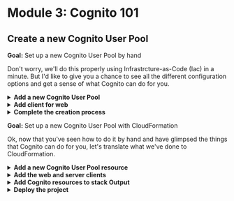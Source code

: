 # Module 3: Cognito 101

## Create a new Cognito User Pool

**Goal:** Set up a new Cognito User Pool by hand

Don't worry, we'll do this properly using Infrastrcture-as-Code (Iac) in a minute. But I'd like to give you a chance to see all the different configuration options and get a sense of what Cognito can do for you.

<details>
<summary><b>Add a new Cognito User Pool</b></summary><p>

1. Go to the Cognito console

2. Click `Create user pool`

3. Under the question `Cognito user pool sign-in options`, tick `Email`

![](/images/mod05-001.png)

4. Click `Next`

5. Leave `Password policy mode` on the default `Cognito default`

![](/images/mod05-002.png)

6. Under `Multi-factor authentication`, choose `No MFA`. You should configure MFA for production, but it'll make our life more difficult at this point, so for the purpose of this workshop, let's skip it.

![](/images/mod05-003.png)

7. Accept the default settings for `User account recovery`.

8. Click `Next`

9. Accept all the default settings in the next screen

![](/images/mod05-004.png)

10. Click `Next`

11. Change `Email provider` to `Send email with Cognito`. In practice, you should use SES instead. But for that to work, you should set up an SES domain first. For the purpose of this workshop, we'll ask Cognito to send emails and live with the 50 emails per day limitation.

![](/images/mod05-005.png)

12. Click `Next`

13. Under `User pool name`, enter something, e.g. `prsls-test`

</p></details>

<details>
<summary><b>Add client for web</b></summary><p>

To interact with the Cognito User Pool, we also need to create an app client. You can create separate app clients for the frontend and the backend.

For now, we will only create an app client for the web client.

1. Under the `Initial app client`, name the app client `web`.

![](/images/mod05-006.png)

2. Leave everything else as they are, but take a moment to look at the options under `Advanced app client settings` to understand what defaults Cognito has selected for us.

![](/images/mod05-007.png)

3. Click `Next`

</p></details>

<details>
<summary><b>Complete the creation process</b></summary><p>

1. Review the settings

![](/images/mod05-008.png)

2. Click `Create user pool`

3. Note the `User pool ID`, you would need to know where to find this when you need to configure a frontend application to talk to Cognito.

![](/images/mod05-009.png)

4. You would also need to know where to find the app client ID. Under the `App integration` tab

![](/images/mod05-010.png)

it's all the way down at the bottom

![](/images/mod05-011.png)

</p></details>

**Goal:** Set up a new Cognito User Pool with CloudFormation

Ok, now that you've seen how to do it by hand and have glimpsed the things that Cognito can do for you, let's translate what we've done to CloudFormation.

<details>
<summary><b>Add a new Cognito User Pool resource</b></summary><p>

1. In the `serverless.yml`, under `resources` and `Resources`, add another CloudFormation resource after the `RestaurantTable`.

```yml
CognitoUserPool:
  Type: AWS::Cognito::UserPool
  Properties:
    AliasAttributes:
      - email
    UsernameConfiguration:
      CaseSensitive: false
    AutoVerifiedAttributes:
      - email
    Policies:
      PasswordPolicy:
        MinimumLength: 8
        RequireLowercase: true
        RequireNumbers: true
        RequireUppercase: true
        RequireSymbols: true
    Schema:
      - AttributeDataType: String
        Mutable: true
        Name: given_name
        Required: true
        StringAttributeConstraints:
          MinLength: "1"
      - AttributeDataType: String
        Mutable: true
        Name: family_name
        Required: true
        StringAttributeConstraints:
          MinLength: "1"
      - AttributeDataType: String
        Mutable: true
        Name: email
        Required: true
        StringAttributeConstraints:
          MinLength: "1"
```

**IMPORTANT**: this should be aligned with the `RestaurantTable`, i.e.

```yml
resources:
  Resources:
    RestaurantsTable:
      ...

    CognitoUserPool:
      ...
```

</p></details>

<details>
<summary><b>Add the web and server clients</b></summary><p>

1. In the `serverless.yml`, under `resources` and `Resources`, add another CloudFormation resource after the `CognitoUserPool`.

```yml
WebCognitoUserPoolClient:
  Type: AWS::Cognito::UserPoolClient
  Properties:
    ClientName: web
    UserPoolId: !Ref CognitoUserPool
    ExplicitAuthFlows:
      - ALLOW_USER_SRP_AUTH
      - ALLOW_REFRESH_TOKEN_AUTH
    PreventUserExistenceErrors: ENABLED
```

**IMPORTANT**: this should be aligned with the `RestaurantTable` and `CognitoUserPool`, i.e.

```yml
resources:
  Resources:
    RestaurantsTable:
      ...

    CognitoUserPool:
      ...

    WebCognitoUserPoolClient:
      ...
```

2. Add the server client after the `WebCognitoUserPoolClient`:

```yml
ServerCognitoUserPoolClient:
  Type: AWS::Cognito::UserPoolClient
  Properties:
    ClientName: server
    UserPoolId: !Ref CognitoUserPool
    ExplicitAuthFlows:
      - ALLOW_ADMIN_USER_PASSWORD_AUTH
      - ALLOW_REFRESH_TOKEN_AUTH
    PreventUserExistenceErrors: ENABLED
```

Again, mind the YML indentation:

```yml
resources:
  Resources:
    RestaurantsTable:
      ...

    CognitoUserPool:
      ...

    WebCognitoUserPoolClient:
      ...

    ServerCognitoUserPoolClient:
      ...
```

</p></details>

<details>
<summary><b>Add Cognito resources to stack Output</b></summary><p>

We have added a couple of CloudFormation resources to our stack, let's add the relevant information to our stack output.

* Cognito User Pool ID
* Cognito User Pool ARN
* Web client ID
* Server client ID

1. In the `serverless.yml`, add the following to the `Outputs` section (after `RestaurantsTableName`)

```yml
CognitoUserPoolId:
  Value: !Ref CognitoUserPool

CognitoUserPoolArn:
  Value: !GetAtt CognitoUserPool.Arn

CognitoUserPoolWebClientId:
  Value: !Ref WebCognitoUserPoolClient

CognitoUserPoolServerClientId:
  Value: !Ref ServerCognitoUserPoolClient
```

Afterwards, your `Outputs` section should look like this:

```yml
Outputs:
  RestaurantsTableName:
    Value: !Ref RestaurantsTable

  CognitoUserPoolId:
    Value: !Ref CognitoUserPool

  CognitoUserPoolArn:
    Value: !GetAtt CognitoUserPool.Arn

  CognitoUserPoolWebClientId:
    Value: !Ref WebCognitoUserPoolClient

  CognitoUserPoolServerClientId:
    Value: !Ref ServerCognitoUserPoolClient
```

</p></details>

<details>
<summary><b>Deploy the project</b></summary><p>

1. Run `npx sls deploy` to deploy the new resources. After the deployment finishes, you should see the new Cognito User Pool that you added via CloudFormation.

2. Now that we don't need it anymore, delete the Cognito User Pool that you created by hand. Feel free to compare the two side-by-side before you do, functionally they are equivalent for the purpose of this demo.

</p></details>
